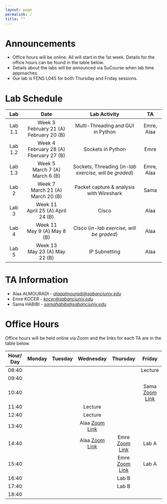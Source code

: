 ```yaml
---
layout: page
permalink: /
title: ""
---
```


# Announcements
- Office hours will be online. All will start in the 1st week. Details for the office hours can be found in the table below.
- Details about the labs will be announced via SuCourse when lab time approaches.
- Our lab is FENS L045 for both Thursday and Friday sessions.


# Lab Schedule

|   Lab   |                     Date                      |                                        Lab Activity                                        |          TA          |
|:-------:|:---------------------------------------------:|:------------------------------------------------------------------------------------------:|:--------------------:|
|  Lab 1.1 |   Week 3 <br/> February 21 (A)  February 20 (B)   |                            Multi-Threading and GUI in Python                              |        Emre, Alaa         |
|  Lab 1.2 | Week 4  <br/> February 28 (A) <br/> Fberuary 27 (B) |   Sockets in Python   | Emre |
|  Lab 1.3 |    Week 5 <br/> March 7 (A)  March 6 (B)    |           Sockets, Threading (*in-lab exercise, will be graded*)            |         Emre, Alaa         |
|  Lab 2 |    Week 7 <br/> March 21 (A)  March 20 (B)    |     Packet capture & analysis with Wireshark                  | Sama        |
|  Lab 3 |    Week 11 <br/> April 25 (A)  April 24 (B)    |     Cisco                  | Alaa        |
|  Lab 4 |    Week 11 <br/> May 9 (A)  May 8 (B)    |     Cisco  (*in-lab exercise, will be graded*)                | Alaa        |
|  Lab 5 |    Week 13 <br/> May 23 (A)  May 22 (B)    |     IP Subnetting                | Alaa        |


# TA Information

- Alaa ALMOURADI - *alaaalmouradi@sabanciuniv.edu*  
- Emre KOCER - *kocer@sabanciuniv.edu*
- Sama HABIBI - *samahabibi@sabanciuniv.edu*

# Office Hours

Office hours will be held online via Zoom and the links for each TA are in the table below. 

| Hour/ Day |                                            **Monday**                                             |                         **Tuesday**                          |                        **Wednesday**                         | **Thursday** | **Friday** |
|:---------:|:-------------------------------------------------------------------------------------------------:|:------------------------------------------------------------:|:------------------------------------------------------------:|:------------:|:----------:|
|   08:40   |          |            |                                                              |              |   Lecture         |
|   09:40   |          |            |                                                              |              |            |
|   10:40   |          |            |                                                              |              |   Sama [Zoom Link](https://sabanciuniv.zoom.us/j/6395029220)         |
|   11:40   |          |            | Lecture                                                      |              |            |
|   12:40   |          |            | Lecture                                                      |              |            |
|   13:40   |          |            | Alaa [Zoom Link](https://sabanciuniv.zoom.us/j/3486886770?omn=94957925581)  |              |    |
|   14:40   |          |            | Alaa [Zoom Link](https://sabanciuniv.zoom.us/j/3486886770?omn=94957925581)  | Emre [Zoom Link](https://sabanciuniv.zoom.us/j/5270482292)             | Lab A |
|   15:40   |          |            |      |  Emre [Zoom Link](https://sabanciuniv.zoom.us/j/5270482292)            | Lab A           |
|   16:40   |          |            |      |   Lab B           |            |
|   17:40   |          |            |      |   Lab B           |            |
|   18:40   |          |            |      |              |            |
